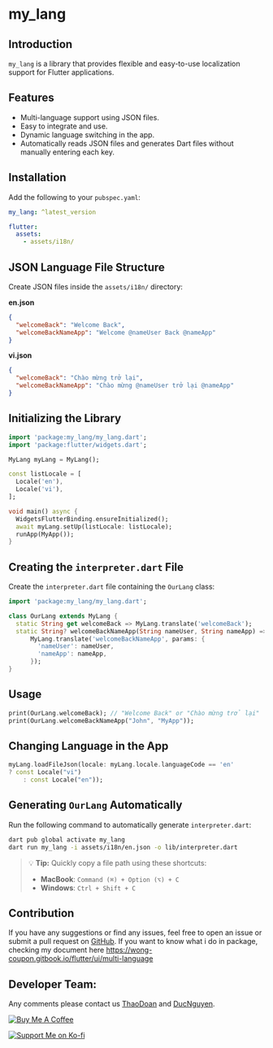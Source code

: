 # my\_lang

## Introduction

`my_lang` is a library that provides flexible and easy-to-use localization support for Flutter applications.

## Features

- Multi-language support using JSON files.
- Easy to integrate and use.
- Dynamic language switching in the app.
- Automatically reads JSON files and generates Dart files without manually entering each key.

## Installation

Add the following to your `pubspec.yaml`:

```yaml
my_lang: ^latest_version

flutter:
  assets:
    - assets/i18n/
```

## JSON Language File Structure

Create JSON files inside the `assets/i18n/` directory:

**en.json**

```json
{
  "welcomeBack": "Welcome Back",
  "welcomeBackNameApp": "Welcome @nameUser Back @nameApp"
}
```

**vi.json**

```json
{
  "welcomeBack": "Chào mừng trở lại",
  "welcomeBackNameApp": "Chào mừng @nameUser trở lại @nameApp"
}
```

## Initializing the Library

```dart
import 'package:my_lang/my_lang.dart';
import 'package:flutter/widgets.dart';

MyLang myLang = MyLang();

const listLocale = [
  Locale('en'),
  Locale('vi'),
];

void main() async {
  WidgetsFlutterBinding.ensureInitialized();
  await myLang.setUp(listLocale: listLocale);
  runApp(MyApp());
}
```

## Creating the `interpreter.dart` File

Create the `interpreter.dart` file containing the `OurLang` class:

```dart
import 'package:my_lang/my_lang.dart';

class OurLang extends MyLang {
  static String get welcomeBack => MyLang.translate('welcomeBack');
  static String? welcomeBackNameApp(String nameUser, String nameApp) =>
      MyLang.translate('welcomeBackNameApp', params: {
        'nameUser': nameUser,
        'nameApp': nameApp,
      });
}
```

## Usage

```dart
print(OurLang.welcomeBack); // "Welcome Back" or "Chào mừng trở lại"
print(OurLang.welcomeBackNameApp("John", "MyApp"));
```

## Changing Language in the App

```dart
myLang.loadFileJson(locale: myLang.locale.languageCode == 'en'
? const Locale("vi")
    : const Locale("en"));
```

## Generating `OurLang` Automatically

Run the following command to automatically generate `interpreter.dart`:

```sh
dart pub global activate my_lang
dart run my_lang -i assets/i18n/en.json -o lib/interpreter.dart
```

> 💡 **Tip:** Quickly copy a file path using these shortcuts:
> - **MacBook**: `Command (⌘) + Option (⌥) + C`
> - **Windows**: `Ctrl + Shift + C`


## Contribution

If you have any suggestions or find any issues, feel free to open an issue or submit a pull request on [GitHub](https://github.com/your-repo/my_lang).
If you want to know what i do in package, checking my document here https://wong-coupon.gitbook.io/flutter/ui/multi-language

## Developer Team:

Any comments please contact us [ThaoDoan](https://github.com/mia140602) and [DucNguyen](https://github.com/ngmduc2012).

[![Buy Me A Coffee](https://cdn.buymeacoffee.com/buttons/v2/default-orange.png)](https://buymeacoffee.com/ducmng12g)

[![Support Me on Ko-fi](https://storage.ko-fi.com/cdn/kofi6.png?v=6)](https://ko-fi.com/I2I81AEJG8)










